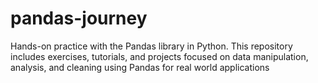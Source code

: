 # pandas-journey
Hands-on practice with the Pandas library in Python. This repository includes exercises, tutorials, and projects focused on data manipulation, analysis, and cleaning using Pandas for real world applications

